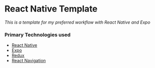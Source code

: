 # React Native Template

*This is a template for my preferred workflow with React Native and Expo*

### Primary Technologies used

- [React Native](https://reactnative.dev/)
- [Expo](https://expo.io/)
- [Redux](https://redux.js.org/)
- [React Navigation](https://reactnavigation.org/)